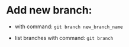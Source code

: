 # Add new branch:
- with command: ```git branch new_branch_name```

- list branches with command: ```git branch```